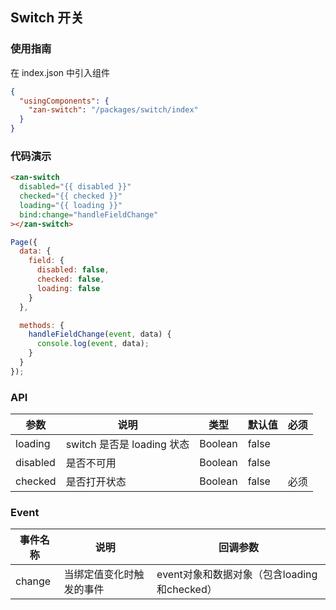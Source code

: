 ## Switch 开关

### 使用指南
在 index.json 中引入组件
```json
{
  "usingComponents": {
    "zan-switch": "/packages/switch/index"
  }
}
```

### 代码演示
```html
<zan-switch
  disabled="{{ disabled }}"
  checked="{{ checked }}"
  loading="{{ loading }}"
  bind:change="handleFieldChange"
></zan-switch>
```

```js
Page({
  data: {
    field: {
      disabled: false,
      checked: false,
      loading: false
    }
  },

  methods: {
    handleFieldChange(event, data) {
      console.log(event, data);
    }
  }
});
```

### API
| 参数       | 说明      | 类型       | 默认值       | 必须      |
|-----------|-----------|-----------|-------------|-------------|
| loading | switch 是否是 loading 状态 | Boolean  | false | |
| disabled | 是否不可用 | Boolean  | false | |
| checked | 是否打开状态 | Boolean  | false  | 必须 |

### Event

| 事件名称       | 说明      | 回调参数       |
|-----------|-----------|-----------|
| change | 当绑定值变化时触发的事件 | event对象和数据对象（包含loading和checked） |



